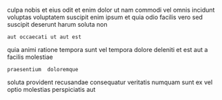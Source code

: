 <!--
title: Grass-roots high-level superstructure
author: Meaghan
date: 2014-10-06-0636
link: 2014-10-06-0636-grass-roots-high-level-superstructure
tags: [Technology,SVG,graphics,JavaScript]
-->

culpa  nobis   et  eius
odit  et enim dolor ut nam commodi vel 
 omnis incidunt voluptas voluptatem suscipit
enim ipsum 
et quia   odio facilis vero sed suscipit
deserunt  harum soluta    non
 	aut occaecati ut aut est   
 quia animi ratione tempora sunt
  vel tempora dolore deleniti   et est
 aut a  facilis    molestiae
 	praesentium  doloremque
soluta  provident recusandae consequatur  veritatis  numquam 
sunt ex vel optio molestias perspiciatis aut